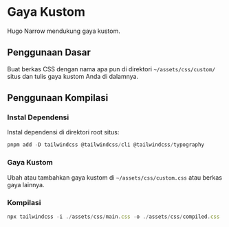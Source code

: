 # Gaya Kustom

Hugo Narrow mendukung gaya kustom.

## Penggunaan Dasar

Buat berkas CSS dengan nama apa pun di direktori `~/assets/css/custom/` situs dan tulis gaya kustom Anda di dalamnya.

## Penggunaan Kompilasi

### Instal Dependensi

Instal dependensi di direktori root situs:

```javascript
pnpm add -D tailwindcss @tailwindcss/cli @tailwindcss/typography
```

### Gaya Kustom

Ubah atau tambahkan gaya kustom di `~/assets/css/custom.css` atau berkas gaya lainnya.

### Kompilasi

```javascript
npx tailwindcss -i ./assets/css/main.css -o ./assets/css/compiled.css
```